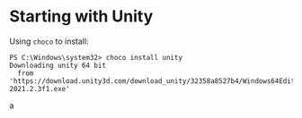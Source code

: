 
# Starting with Unity

Using `choco` to install:

    PS C:\Windows\system32> choco install unity
    Downloading unity 64 bit
      from 'https://download.unity3d.com/download_unity/32358a8527b4/Windows64EditorInstaller/UnitySetup64-2021.2.3f1.exe'
a
